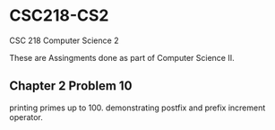 # CSC218-CS2
CSC 218 Computer Science 2

These are Assingments done as part of Computer Science II.


## Chapter 2 Problem 10
printing primes up to 100. demonstrating postfix and prefix increment operator.

